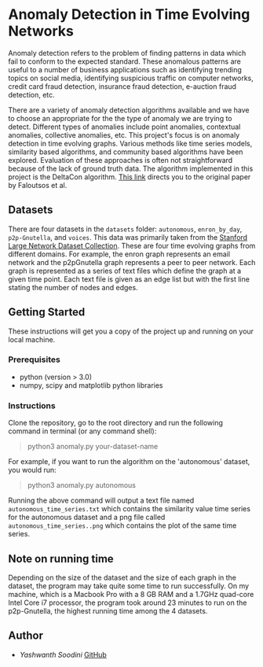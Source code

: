 # Anomaly Detection in Time Evolving Networks


Anomaly detection refers to the problem of finding patterns in data which fail to conform to the
expected standard. These anomalous patterns are useful to a number of business applications
such as identifying trending topics on social media, identifying suspicious traffic on computer networks, credit card fraud detection, insurance fraud detection, e-auction
fraud detection, etc.

There are a variety of anomaly detection algorithms available and we have to choose an appropriate for the the type of anomaly we are trying to detect. Different types of anomalies include point anomalies,
contextual anomalies, collective anomalies, etc. This project's focus is on anomaly
detection in time evolving graphs. Various methods like time series
models, similarity based
algorithms, and community based
algorithms have been explored. Evaluation of these
approaches is often not straightforward because of the lack of ground truth data. The algorithm implemented in this project is the DeltaCon algorithm. [This link](http://web.eecs.umich.edu/~dkoutra/papers/DeltaCon_KoutraVF_withAppendix.pdf) directs you to the original paper by Faloutsos et al.

## Datasets

There are four datasets in the `datasets` folder: `autonomous`, `enron_by_day`, `p2p-Gnutella`, and `voices`. This data was primarily taken
from the [Stanford Large Network Dataset Collection](http://snap.stanford.edu/data/). These are four time evolving
graphs from
different domains. For example, the enron graph represents an email network and the
p2pGnutella
graph represents a peer to peer network. Each graph is represented
as a series of text files which define the graph at a given time point. Each text file is given as an
edge list but with the first line stating the number of nodes and edges.
## Getting Started

These instructions will get you a copy of the project up and running on your local machine.

### Prerequisites

- python (version > 3.0)
- numpy, scipy and matplotlib python libraries

### Instructions

Clone the repository, go to the root directory and run the following command in terminal (or any command shell):

> python3 anomaly.py your-dataset-name

For example, if you want to run the algorithm on the 'autonomous' dataset, you would run:

> python3 anomaly.py autonomous

Running the above command will output a text file named `autonomous_time_series.txt` which contains the similarity value time series for the autonomous dataset and a png file called `autonomous_time_series..png` which contains the plot of the same time series.

## Note on running time

Depending on the size of the dataset and the size of each graph in the dataset, the program may take quite some time to run successfully. On my machine, which is a Macbook Pro with a 8 GB RAM and a 1.7GHz quad-core Intel Core i7 processor, the program took around 23 minutes to run on the p2p-Gnutella, the highest running time among the 4 datasets.

## Author

* *Yashwanth Soodini* [GitHub](https://github.com/yashwanthsoodini)
